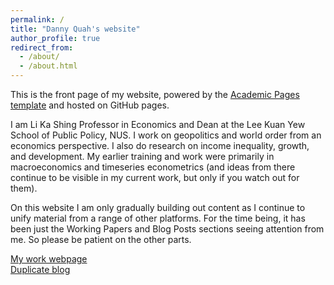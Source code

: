 ```yaml
---
permalink: /
title: "Danny Quah's website"
author_profile: true
redirect_from: 
  - /about/
  - /about.html
---
```


This is the front page of my website, powered by the [Academic Pages template](https://github.com/academicpages/academicpages.github.io) and hosted on GitHub pages.  

I am Li Ka Shing Professor in Economics and Dean at the Lee Kuan Yew School of Public Policy, NUS.  I work on geopolitics and world order from an economics perspective.  I also do research on income inequality, growth, and development.  My earlier training and work were primarily in macroeconomics and timeseries econometrics (and ideas from there continue to be visible in my current work, but only if you watch out for them).  

On this website I am only gradually building out content as I continue to unify material from a range of other platforms.  For the time being, it has been just the Working Papers and Blog Posts sections seeing attention from me.  So please be patient on the other parts.

[My work webpage](https://lkyspp.nus.edu.sg/our-people/faculty/danny-quah)  
[Duplicate blog](https://DannyQuah.substack.com/)  

